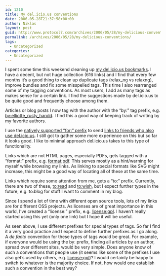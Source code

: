 ```yaml
---
id: 1210
title: My del.icio.us conventions
date: 2006-05-28T21:37:58+00:00
author: Niklas
layout: post
guid: http://www.protocol7.com/archives/2006/05/28/my-delicious-conventions/
permalink: /archives/2006/05/28/my-delicious-conventions/
tags:
  - Uncategorized
categories:
  - Uncategorized
---
```

<div class='microid-2f64f66eee5c9f88c47739e679e115e759439d09'>
  <p>
    I spent some time this weekend cleaning up <a href="http://del.icio.us/protocol7">my del.icio.us bookmarks</a>. I have a decent, but not huge collection (616 links) and I find that every few months it&#8217;s a good thing to clean up duplicate tags (relax_ng vs relaxng), improve bundles and fix some misspelled tags. This time I also rearranged some of my tagging conventions. As most users, I add as many tags as makes sense for a certain link. I find the suggestions made by del.icio.us to be quite good and frequently choose among them.
  </p>
  
  <p>
    Articles or blog posts I now tag with the author with the &#8220;by:&#8221; tag prefix, e.g. <a href="http://del.icio.us/protocol7/by:elliotte_rusty_harold">by:elliotte_rusty_harold</a>. I find this a good way of keeping track of writing by my favorite authors.
  </p>
  
  <p>
    I use the <a href="http://del.icio.us/help/for">natively supported &#8220;for:&#8221; prefix</a> to send <a href="http://del.icio.us/protocol7/for:deeva">links to friends who also use del.icio.us</a>. I still got to gather some more experience on this but so far it looks good. I like to minimal approach del.icio.us takes to this type of functionality.
  </p>
  
  <p>
    Links which are not HTML pages, especially PDFs, gets tagged with a &#8220;format:&#8221; prefix, e.g. <a href="http://del.icio.us/protocol7/format:pdf">format:pdf</a>. This serves mostly as a hint/warning for myself while browsing my links. As linking to special formats like SVG might increase, this might be a good way of locating all of these at the same time.
  </p>
  
  <p>
    Links which require some attention from me, gets a &#8220;to:&#8221; prefix. Currently, there are two of these, <a href="http://del.icio.us/protocol7/to:read">to:read</a> and <a href="http://del.icio.us/protocol7/to:wish">to:wish</a>, but I expect further types in the future, e.g. to:blog for stuff I want to comment in my blog.
  </p>
  
  <p>
    Since I spend a lot of time with different open source tools, lots of my links are for different OSS projects. As licenses are of great importance in this world, I&#8217;ve created a &#8220;license:&#8221; prefix, e.g. <a href="http://del.icio.us/protocol7/license:gpl">license:gpl</a>. I haven&#8217;t really started using this yet (only one link) but I hope it will be useful.
  </p>
  
  <p>
    As seen above, I use different prefixes for special types of tags. So far I find it a very good practice and I expect to define further prefixes as I go along. A <i>de facto</i> convention for these types of tags would be great. For example, if everyone would be using the by: prefix, finding all articles by an author, spread over different sites, would be very simple. Does anyone know of such a conventions that people use (it seems like some of the prefixes I use also get&#8217;s used by others, e.g. <a href="http://del.icio.us/tag/license:gpl">license:gpl</a>)? I would certainly be happy to switch to whatever is the majority choice. If not, how would one establish such a convention in the best way?
  </p>
</div>